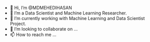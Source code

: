 - 👋 Hi, I’m @MDMEHEDIHASAN
- 👀 I’m a Data Scientist and Machine Learning Researcher.
- 🌱 I’m currently working with Machine Learning and Data Scientist  Project.
- 💞️ I’m looking to collaborate on ...
- 📫 How to reach me ...

<!---
MDMEHEDIHASA/MDMEHEDIHASA is a ✨ special ✨ repository because its `README.md` (this file) appears on your GitHub profile.
You can click the Preview link to take a look at your changes.
--->
